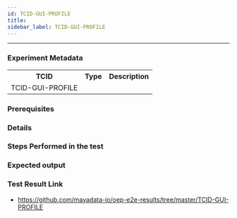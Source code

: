 ```yaml
---
id: TCID-GUI-PROFILE
title: 
sidebar_label: TCID-GUI-PROFILE
---
```

------

### Experiment Metadata

<table>
  <tr>
    <th> TCID </th>
    <th> Type </th>
    <th> Description </th>
  </tr>
  <tr>
    <td>TCID-GUI-PROFILE</td>
    <td></td>
    <td>  </td>
  </tr>
</table>

### Prerequisites


### Details


### Steps Performed in the test



### Expected output


### Test Result Link

- https://github.com/mayadata-io/oep-e2e-results/tree/master/TCID-GUI-PROFILE
